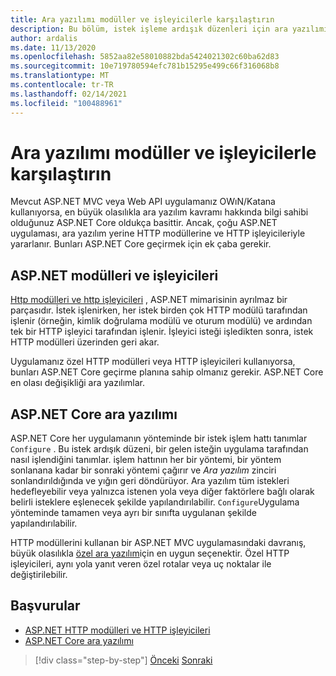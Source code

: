 ```yaml
---
title: Ara yazılımı modüller ve işleyicilerle karşılaştırın
description: Bu bölüm, istek işleme ardışık düzenleri için ara yazılımı tanımlayan ASP.NET Core uygulamalarla işleyicileri ve modülleri kullanan ASP.NET uygulamaları için yapı farklarını ele alırlar.
author: ardalis
ms.date: 11/13/2020
ms.openlocfilehash: 5852aa82e58010882bda5424021302c60ba62d83
ms.sourcegitcommit: 10e719780594efc781b15295e499c66f316068b8
ms.translationtype: MT
ms.contentlocale: tr-TR
ms.lasthandoff: 02/14/2021
ms.locfileid: "100488961"
---
```

# <a name="compare-middleware-to-modules-and-handlers"></a>Ara yazılımı modüller ve işleyicilerle karşılaştırın

Mevcut ASP.NET MVC veya Web API uygulamanız OWıN/Katana kullanıyorsa, en büyük olasılıkla ara yazılım kavramı hakkında bilgi sahibi olduğunuz ASP.NET Core oldukça basittir. Ancak, çoğu ASP.NET uygulaması, ara yazılım yerine HTTP modüllerine ve HTTP işleyicileriyle yararlanır. Bunları ASP.NET Core geçirmek için ek çaba gerekir.

## <a name="aspnet-modules-and-handlers"></a>ASP.NET modülleri ve işleyicileri

[Http modülleri ve http işleyicileri](https://docs.microsoft.com/troubleshoot/aspnet/http-modules-handlers) , ASP.NET mimarisinin ayrılmaz bir parçasıdır. İstek işlenirken, her istek birden çok HTTP modülü tarafından işlenir (örneğin, kimlik doğrulama modülü ve oturum modülü) ve ardından tek bir HTTP işleyici tarafından işlenir. İşleyici isteği işledikten sonra, istek HTTP modülleri üzerinden geri akar.

Uygulamanız özel HTTP modülleri veya HTTP işleyicileri kullanıyorsa, bunları ASP.NET Core geçirme planına sahip olmanız gerekir. ASP.NET Core en olası değişikliği ara yazılımlar.

## <a name="aspnet-core-middleware"></a>ASP.NET Core ara yazılımı

ASP.NET Core her uygulamanın yönteminde bir istek işlem hattı tanımlar `Configure` . Bu istek ardışık düzeni, bir gelen isteğin uygulama tarafından nasıl işlendiğini tanımlar. işlem hattının her bir yöntemi, bir yöntem sonlanana kadar bir sonraki yöntemi çağırır ve *Ara yazılım* zinciri sonlandırıldığında ve yığın geri döndürüyor. Ara yazılım tüm istekleri hedefleyebilir veya yalnızca istenen yola veya diğer faktörlere bağlı olarak belirli isteklere eşlenecek şekilde yapılandırılabilir. `Configure`Uygulama yönteminde tamamen veya ayrı bir sınıfta uygulanan şekilde yapılandırılabilir.

HTTP modüllerini kullanan bir ASP.NET MVC uygulamasındaki davranış, büyük olasılıkla [özel ara yazılım](https://docs.microsoft.com/aspnet/core/fundamentals/middleware/?view=aspnetcore-3.1&preserve-view=true)için en uygun seçenektir. Özel HTTP işleyicileri, aynı yola yanıt veren özel rotalar veya uç noktalar ile değiştirilebilir.

## <a name="references"></a>Başvurular

- [ASP.NET HTTP modülleri ve HTTP işleyicileri](https://docs.microsoft.com/troubleshoot/aspnet/http-modules-handlers)
- [ASP.NET Core ara yazılımı](https://docs.microsoft.com/aspnet/core/fundamentals/middleware/?view=aspnetcore-3.1&preserve-view=true)

>[!div class="step-by-step"]
>[Önceki](dependency-injection-differences.md) 
> [Sonraki](configuration-differences.md)
